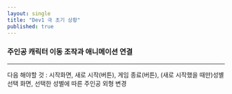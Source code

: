 ```yaml
---
layout: single
title: "Dev1 극 초기 상황"
published: true
---
```


### 주인공 캐릭터 이동 조작과 애니메이션 연결





---

다음 해야할 것 : 시작화면, 새로 시작(버튼), 게임 종료(버튼), (새로 시작했을 때만)성별 선택 화면, 선택한 성별에 따른 주인공 외형 변경
